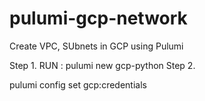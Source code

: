 # pulumi-gcp-network
Create VPC, SUbnets in GCP using Pulumi

Step 1. RUN : pulumi new gcp-python
Step 2. 

pulumi config set gcp:credentials <PATH TO JSON FILE>
